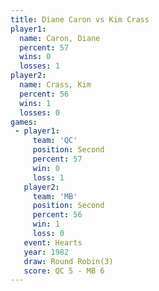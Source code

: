 ```yaml
---
title: Diane Caron vs Kim Crass
player1:            
  name: Caron, Diane
  percent: 57       
  wins: 0           
  losses: 1         
player2:            
  name: Crass, Kim  
  percent: 56       
  wins: 1           
  losses: 0         
games:
 - player1:          
     team: 'QC'      
     position: Second
     percent: 57     
     win: 0          
     loss: 1         
   player2:          
     team: 'MB'      
     position: Second
     percent: 56     
     win: 1          
     loss: 0         
   event: Hearts       
   year: 1982          
   draw: Round Robin(3)
   score: QC 5 - MB 6  
---
```

